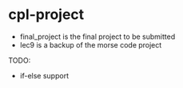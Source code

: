 # cpl-project

- final_project is the final project to be submitted  
- lec9 is a backup of the morse code project  

TODO:
- if-else support
